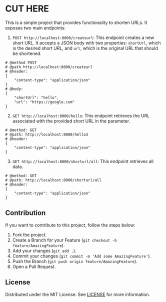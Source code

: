 # CUT HERE

This is a simple project that provides functionality to shorten URLs. It exposes two main endpoints:

1. `POST http://localhost:8000/createurl`: This endpoint creates a new short URL. It accepts a JSON body with two properties: `shortUrl`, which is the desired short URL, and `url`, which is the original URL that should be shortened.

```
# @method POST
# @path http://localhost:8000/createurl
# @header:
{
    "content-type": "application/json"
}
# @body:
{
    "shortUrl": "hello",
    "url": "https://google.com"
}
```

2. `GET http://localhost:8000/hello`: This endpoint retrieves the URL associated with the provided short URL in the parameter.

```
# @method: GET
# @path: http://localhost:8000/hello3
# @header:
{
    "content-type": "application/json"
}
```

3. `GET http://localhost:8000/shorturl/all`: This endpoint retrieves all data.

```
# @method: GET
# @path: http://localhost:8000/shorturl/all
# @header:
{
    "content-type": "application/json"
}
```
## Contribution

If you want to contribute to this project, follow the steps below:

1. Fork the project.
2. Create a Branch for your Feature (`git checkout -b feature/AmazingFeature`).
3. Add your changes (`git add .`).
4. Commit your changes (`git commit -m 'Add some AmazingFeature'`).
5. Push the Branch (`git push origin feature/AmazingFeature`).
6. Open a Pull Request.

## License

Distributed under the MIT License. See [LICENSE](./LICENSE) for more information.
